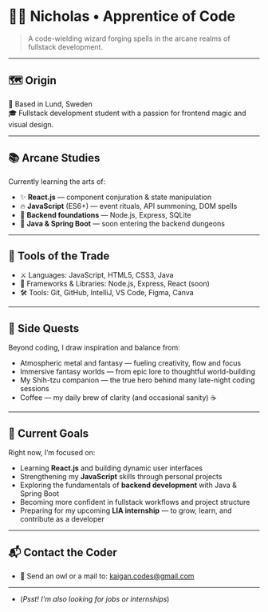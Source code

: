 # 🧙‍♂️ Nicholas • Apprentice of Code

> A code-wielding wizard forging spells in the arcane realms of fullstack development.

---

## 🗺️ Origin  
📍 Based in Lund, Sweden  
🎓 Fullstack development student with a passion for frontend magic and visual design.

---

## 📚 Arcane Studies  
Currently learning the arts of:  
- ✨ **React.js** — component conjuration & state manipulation  
- 🔥 **JavaScript** (ES6+) — event rituals, API summoning, DOM spells  
- 🧱 **Backend foundations** — Node.js, Express, SQLite  
- 🐉 **Java & Spring Boot** — soon entering the backend dungeons  

---

## 🧪 Tools of the Trade  
- ⚔️ Languages: JavaScript, HTML5, CSS3, Java  
- 🧰 Frameworks & Libraries: Node.js, Express, React (soon)  
- 🛠️ Tools: Git, GitHub, IntelliJ, VS Code, Figma, Canva

---

## 📜 Side Quests  
Beyond coding, I draw inspiration and balance from:  
- Atmospheric metal and fantasy — fueling creativity, flow and focus  
- Immersive fantasy worlds — from epic lore to thoughtful world-building  
- My Shih-tzu companion — the true hero behind many late-night coding sessions  
- Coffee — my daily brew of clarity (and occasional sanity) ☕

---

## 🎯 Current Goals  
Right now, I’m focused on:  
- Learning **React.js** and building dynamic user interfaces  
- Strengthening my **JavaScript** skills through personal projects  
- Exploring the fundamentals of **backend development** with Java & Spring Boot  
- Becoming more confident in fullstack workflows and project structure  
- Preparing for my upcoming **LIA internship** — to grow, learn, and contribute as a developer  

---

## 📬 Contact the Coder  
- 📧 Send an owl or a mail to: [kaigan.codes@gmail.com](mailto:kaigan.codes@gmail.com)
---
- (_Psst! I'm also looking for jobs or internships_)
